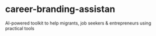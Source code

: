 # career-branding-assistan
AI-powered toolkit to help migrants, job seekers &amp; entrepreneurs using practical tools
